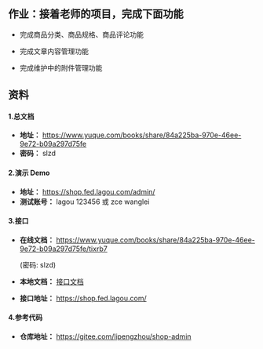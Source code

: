## 作业：接着老师的项目，完成下面功能

- 完成商品分类、商品规格、商品评论功能
- 完成文章内容管理功能

- 完成维护中的附件管理功能



## 资料

#### 1.总文档 

- **地址：** https://www.yuque.com/books/share/84a225ba-970e-46ee-9e72-b09a297d75fe
- **密码：** slzd



#### 2.演示 Demo

- **地址：** https://shop.fed.lagou.com/admin/
- **测试账号：** lagou  123456     或        zce   wanglei



#### 3.接口

- **在线文档：** https://www.yuque.com/books/share/84a225ba-970e-46ee-9e72-b09a297d75fe/tixrb7  

  (密码: slzd)

- **本地文档：** [接口文档](./接口文档.md)

- **接口地址：** https://shop.fed.lagou.com/



#### 4.参考代码

- **仓库地址：** https://gitee.com/lipengzhou/shop-admin

